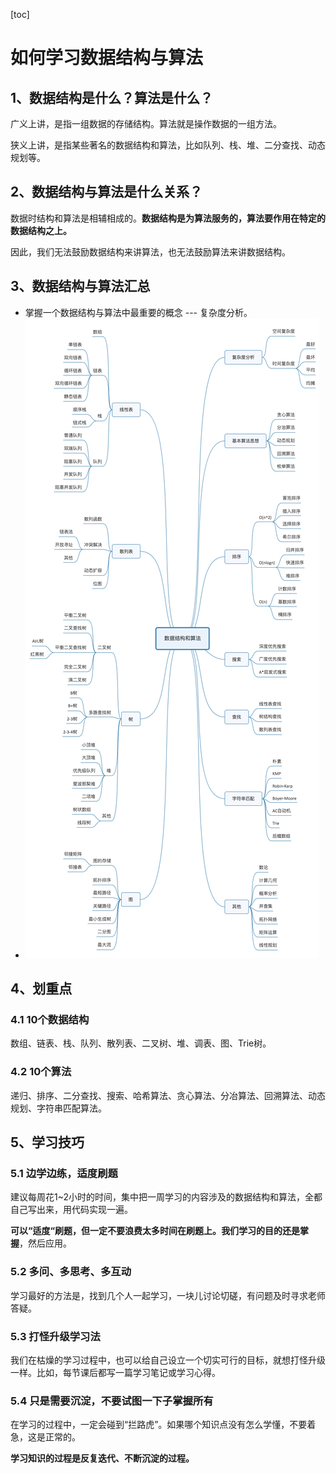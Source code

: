 [toc]

# 如何学习数据结构与算法

## 1、数据结构是什么？算法是什么？

广义上讲，是指一组数据的存储结构。算法就是操作数据的一组方法。

狭义上讲，是指某些著名的数据结构和算法，比如队列、栈、堆、二分查找、动态规划等。

## 2、数据结构与算法是什么关系？

数据时结构和算法是相辅相成的。**数据结构是为算法服务的，算法要作用在特定的数据结构之上。**

因此，我们无法鼓励数据结构来讲算法，也无法鼓励算法来讲数据结构。

## 3、数据结构与算法汇总

- 掌握一个数据结构与算法中最重要的概念 --- 复杂度分析。
- ![](imgs\data_structure_algorithm.png)

## 4、划重点

### 4.1 10个数据结构

数组、链表、栈、队列、散列表、二叉树、堆、调表、图、Trie树。

### 4.2 10个算法

递归、排序、二分查找、搜索、哈希算法、贪心算法、分冶算法、回溯算法、动态规划、字符串匹配算法。

## 5、学习技巧

### 5.1 边学边练，适度刷题

建议每周花1~2小时的时间，集中把一周学习的内容涉及的数据结构和算法，全都自己写出来，用代码实现一遍。

**可以“适度“刷题，但一定不要浪费太多时间在刷题上。**我们**学习的目的还是掌握**，然后应用。

### 5.2 多问、多思考、多互动

学习最好的方法是，找到几个人一起学习，一块儿讨论切磋，有问题及时寻求老师答疑。

### 5.3 打怪升级学习法

我们在枯燥的学习过程中，也可以给自己设立一个切实可行的目标，就想打怪升级一样。比如，每节课后都写一篇学习笔记或学习心得。

### 5.4 只是需要沉淀，不要试图一下子掌握所有

在学习的过程中，一定会碰到“拦路虎”。如果哪个知识点没有怎么学懂，不要着急，这是正常的。

**学习知识的过程是反复迭代、不断沉淀的过程。**